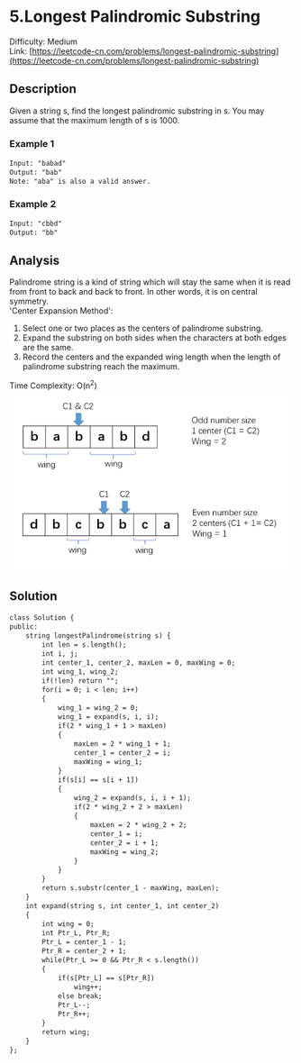 # 5.Longest Palindromic Substring
Difficulty: Medium  
Link: [https://leetcode-cn.com/problems/longest-palindromic-substring](https://leetcode-cn.com/problems/longest-palindromic-substring)
## Description
Given a string s, find the longest palindromic substring in s. You may assume that the maximum length of s is 1000.
### Example 1
``` 
Input: "babad"
Output: "bab"
Note: "aba" is also a valid answer.
```
### Example 2
```
Input: "cbbd"
Output: "bb"
```
## Analysis
Palindrome string is a kind of string which will stay the same when it is read from front to back and back to front. In other words, it is on central symmetry.  
'Center Expansion Method': 
1. Select one or two places as the centers of palindrome substring. 
2. Expand the substring on both sides when the characters at both edges are the same.
3. Record the centers and the expanded wing length when the length of palindrome substring reach the maximum.  

Time Complexity: O(n<sup>2</sup>)  
![Image](https://github.com/WindsorWZZ/LeetCode-Solution/blob/master/pic/LC5.png)
## Solution
```
class Solution {
public:
    string longestPalindrome(string s) {
        int len = s.length();
        int i, j;
        int center_1, center_2, maxLen = 0, maxWing = 0;
        int wing_1, wing_2;
        if(!len) return "";
        for(i = 0; i < len; i++)
        {
            wing_1 = wing_2 = 0;
            wing_1 = expand(s, i, i);
            if(2 * wing_1 + 1 > maxLen)
            {
                maxLen = 2 * wing_1 + 1;
                center_1 = center_2 = i;
                maxWing = wing_1;
            }
            if(s[i] == s[i + 1])
            {
                wing_2 = expand(s, i, i + 1);
                if(2 * wing_2 + 2 > maxLen)
                {
                    maxLen = 2 * wing_2 + 2;
                    center_1 = i;
                    center_2 = i + 1;
                    maxWing = wing_2;
                }
            }
        }
        return s.substr(center_1 - maxWing, maxLen);
    }
    int expand(string s, int center_1, int center_2)
    {
        int wing = 0;
        int Ptr_L, Ptr_R;
        Ptr_L = center_1 - 1;
        Ptr_R = center_2 + 1;
        while(Ptr_L >= 0 && Ptr_R < s.length())
        {
            if(s[Ptr_L] == s[Ptr_R])
                wing++;
            else break;
            Ptr_L--;
            Ptr_R++;
        }
        return wing;
    }
};
```
